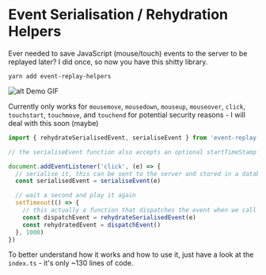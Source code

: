 # Event Serialisation / Rehydration Helpers

Ever needed to save JavaScript (mouse/touch) events to the server to be replayed later? I did once, so now you have this shitty library.

`yarn add event-replay-helpers`

![alt Demo GIF](https://i.imgur.com/jeKfoZO.gif)

Currently only works for `mousemove`, `mousedown`, `mouseup`, `mouseover`, `click`, `touchstart`, `touchmove`, and `touchend` for potential security reasons - I will deal with this soon (maybe)

```JavaScript
import { rehydrateSerialisedEvent, serialiseEvent } from 'event-replay-helpers'

// the serialiseEvent function also accepts an optional startTimeStamp (number) - useful for recording a bunch of events with offsets to play them back at

document.addEventListener('click', (e) => {
  // serialise it, this can be sent to the server and stored in a database if you like
  const serialisedEvent = serialiseEvent(e)

  // wait a second and play it again
  setTimeout(() => {
    // this actually a function that dispatches the event when we call it, then returns the event as it's result
    const dispatchEvent = rehydrateSerialisedEvent(e)
    const rehydratedEvent = dispatchEvent()
  }, 1000)
})
```

To better understand how it works and how to use it, just have a look at the `index.ts` - it's only ~130 lines of code.
